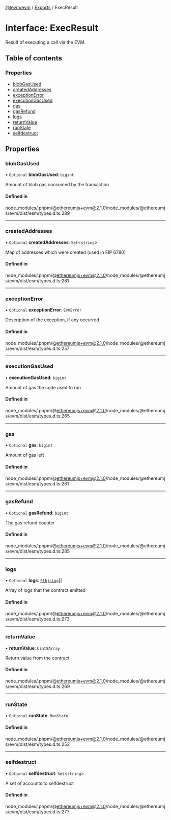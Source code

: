 [@tevm/evm](../README.md) / [Exports](../modules.md) / ExecResult

# Interface: ExecResult

Result of executing a call via the EVM.

## Table of contents

### Properties

- [blobGasUsed](ExecResult.md#blobgasused)
- [createdAddresses](ExecResult.md#createdaddresses)
- [exceptionError](ExecResult.md#exceptionerror)
- [executionGasUsed](ExecResult.md#executiongasused)
- [gas](ExecResult.md#gas)
- [gasRefund](ExecResult.md#gasrefund)
- [logs](ExecResult.md#logs)
- [returnValue](ExecResult.md#returnvalue)
- [runState](ExecResult.md#runstate)
- [selfdestruct](ExecResult.md#selfdestruct)

## Properties

### blobGasUsed

• `Optional` **blobGasUsed**: `bigint`

Amount of blob gas consumed by the transaction

#### Defined in

node_modules/.pnpm/@ethereumjs+evm@2.1.0/node_modules/@ethereumjs/evm/dist/esm/types.d.ts:289

___

### createdAddresses

• `Optional` **createdAddresses**: `Set`\<`string`\>

Map of addresses which were created (used in EIP 6780)

#### Defined in

node_modules/.pnpm/@ethereumjs+evm@2.1.0/node_modules/@ethereumjs/evm/dist/esm/types.d.ts:281

___

### exceptionError

• `Optional` **exceptionError**: `EvmError`

Description of the exception, if any occurred

#### Defined in

node_modules/.pnpm/@ethereumjs+evm@2.1.0/node_modules/@ethereumjs/evm/dist/esm/types.d.ts:257

___

### executionGasUsed

• **executionGasUsed**: `bigint`

Amount of gas the code used to run

#### Defined in

node_modules/.pnpm/@ethereumjs+evm@2.1.0/node_modules/@ethereumjs/evm/dist/esm/types.d.ts:265

___

### gas

• `Optional` **gas**: `bigint`

Amount of gas left

#### Defined in

node_modules/.pnpm/@ethereumjs+evm@2.1.0/node_modules/@ethereumjs/evm/dist/esm/types.d.ts:261

___

### gasRefund

• `Optional` **gasRefund**: `bigint`

The gas refund counter

#### Defined in

node_modules/.pnpm/@ethereumjs+evm@2.1.0/node_modules/@ethereumjs/evm/dist/esm/types.d.ts:285

___

### logs

• `Optional` **logs**: [`EthjsLog`](../modules.md#ethjslog)[]

Array of logs that the contract emitted

#### Defined in

node_modules/.pnpm/@ethereumjs+evm@2.1.0/node_modules/@ethereumjs/evm/dist/esm/types.d.ts:273

___

### returnValue

• **returnValue**: `Uint8Array`

Return value from the contract

#### Defined in

node_modules/.pnpm/@ethereumjs+evm@2.1.0/node_modules/@ethereumjs/evm/dist/esm/types.d.ts:269

___

### runState

• `Optional` **runState**: `RunState`

#### Defined in

node_modules/.pnpm/@ethereumjs+evm@2.1.0/node_modules/@ethereumjs/evm/dist/esm/types.d.ts:253

___

### selfdestruct

• `Optional` **selfdestruct**: `Set`\<`string`\>

A set of accounts to selfdestruct

#### Defined in

node_modules/.pnpm/@ethereumjs+evm@2.1.0/node_modules/@ethereumjs/evm/dist/esm/types.d.ts:277
